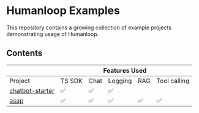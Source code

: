 # Humanloop Examples

This repository contains a growing collection of example projects demonstrating usage of Humanloop.

## Contents

<table>
<thead>
  <tr>
    <th></th>
    <th colspan="5">Features Used</th>
  </tr>
</thead>
<tbody>
  <tr>
    <td>Project</td>
    <td>TS SDK</td>
    <td>Chat</td>
    <td>Logging</td>
    <td>RAG</td>
    <td>Tool calling</td>
  </tr>
  <tr>
    <td><a href="/chatbot-starter" target="_blank" rel="noopener noreferrer">chatbot-starter</a></td>
    <td>✅</td>
    <td><span style="font-weight:400;font-style:normal">✅</span></td>
    <td>✅</td>
    <td></td>
    <td></td>
  </tr>
  <tr>
    <td><a href="https://github.com/humanloop/asap" target="_blank" rel="noopener noreferrer">asap</a></td>
    <td><span style="font-weight:400;font-style:normal">✅</span></td>
    <td>✅</td>
    <td>✅</td>
    <td>✅</td>
    <td>✅</td>
  </tr>
</tbody>
</table>
